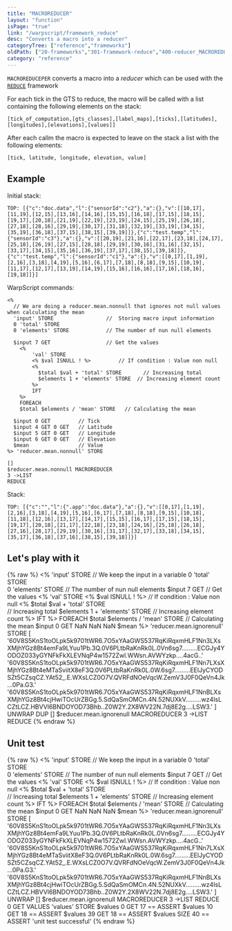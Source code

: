 ```yaml
---
title: "MACROREDUCER"
layout: "function"
isPage: "true"
link: "/warpscript/framework_reduce"
desc: "Converts a macro into a reducer"
categoryTree: ["reference","frameworks"]
oldPath: ["20-frameworks","301-framework-reduce","400-reducer_MACROREDUCER.html.md"]
category: "reference"
---
```




`MACROREDUCEPER` converts a macro into a *reducer* which can be used with the [`REDUCE`](../framework-reduce) framework

 For each tick in the GTS to reduce, the macro will be called with a list containing the following elements on the stack:

    [tick_of_computation,[gts_classes],[label_maps],[ticks],[latitudes],[longitudes],[elevations],[values]]

After each callm the macro is expected to leave on the stack a list with the following elements:

    [tick, latitude, longitude, elevation, value]

## Example ##

Initial stack:

    TOP: [{"c":"doc.data","l":{"sensorId":"c2"},"a":{},"v":[[10,17],[11,19],[12,15],[13,16],[14,16],[15,15],[16,18],[17,15],[18,15],[19,17],[20,18],[21,19],[22,19],[23,19],[24,15],[25,19],[26,18],[27,18],[28,16],[29,19],[30,17],[31,18],[32,19],[33,19],[34,15],[35,19],[36,18],[37,15],[38,15],[39,19]]},{"c":"test.temp","l":{"sensorId":"c3"},"a":{},"v":[[20,19],[21,16],[22,17],[23,18],[24,17],[25,18],[26,19],[27,15],[28,18],[29,19],[30,16],[31,16],[32,15],[33,17],[34,15],[35,16],[36,19],[37,17],[38,15],[39,18]]},{"c":"test.temp","l":{"sensorId":"c1"},"a":{},"v":[[0,17],[1,19],[2,16],[3,18],[4,19],[5,16],[6,17],[7,18],[8,18],[9,15],[10,19],[11,17],[12,17],[13,19],[14,19],[15,16],[16,16],[17,16],[18,16],[19,18]]}]

WarpScript commands:

    <%
      // We are doing a reducer.mean.nonnull that ignores not null values when calculating the mean    
      'input' STORE                 //  Storing macro input information
      0 'total' STORE  
      0 'elements' STORE            // The number of nun null elements

      $input 7 GET                  // Get the values
    	<%
    		'val' STORE    		
    		<% $val ISNULL ! %>         // If condition : Value non null
    		<%
    		  $total $val + 'total' STORE       // Increasing total    		  
    		  $elements 1 + 'elements' STORE  // Increasing element count
    		%>
    		IFT
    	%>
    	FOREACH
    	$total $elements / 'mean' STORE   // Calculating the mean

      $input 0 GET         // Tick
      $input 4 GET 0 GET   // Latitude
      $input 5 GET 0 GET   // Longitude
      $input 6 GET 0 GET   // Elevation
      $mean                // Value
    %> 'reducer.mean.nonnull' STORE

    []
    $reducer.mean.nonnull MACROREDUCER    
    3 ->LIST
    REDUCE


Stack:

    TOP: [{"c":"","l":{".app":"doc.data"},"a":{},"v":[[0,17],[1,19],[2,16],[3,18],[4,19],[5,16],[6,17],[7,18],[8,18],[9,15],[10,18],[11,18],[12,16],[13,17],[14,17],[15,15],[16,17],[17,15],[18,15],[19,17],[20,18],[21,17],[22,18],[23,18],[24,16],[25,18],[26,18],[27,16],[28,17],[29,19],[30,16],[31,17],[32,17],[33,18],[34,15],[35,17],[36,18],[37,16],[38,15],[39,18]]}]


## Let's play with it ##

{% raw %}
<warp10-warpscript-widget backend-url="https://warp.cityzendata.net/dist"><%
  	'input' STORE      // We keep the input in a variable
  	0 'total' STORE  
  	0 'elements' STORE // The number of nun null elements
  	$input 7 GET       // Get the values
	<%
		'val' STORE
		<% $val ISNULL ! %> // If condition : Value non null
		<%
		  $total $val +       'total' STORE  
		  // Increasing total
		  $elements 1 + 'elements' STORE  // Increasing element count
		%>
		IFT
	%>
	FOREACH
	$total $elements / 'mean' STORE   // Calculating the mean
	$input 0 GET NaN NaN NaN $mean
%> 'reducer.mean.ignorenull' STORE
[
  '60V8S5KnS1toOLpk5k9701tWR6.7O5xYAaGWS537RqKiRqxmHLF1Nn3LXsXMjhYGz8Bt4emFa9LYuu1Pb.3Q.0V6PLtbRaKnRk0L.0Vn6sg7.........ECGJy4YODOZ033yGYNFkFkXLEVNqP4w1572Zwl.WWsn.AVWYzkp....4acG..'
  '60V8S5KnS1toOLpk5k9701tWR6.7O5xYAaGWS537RqKiRqxmHLF1Nn7LXsXMjhYGz8Bt4eMTaSviitX8eF3Q.0V6PLtbRaKnRk0L.0W.6sg7.........EElJyCYODSZt5CZsqCZ.YAt52_.E.WXsLCZ0O7V.QVRFdNOeVqcW.ZemV3J0F0QeVn4Jk...0Pa.G3.'
  '60V8S5KnS1toOLpk5k9701tWR6.7O5xYAaGWS537RqKiRqxmHLF1NnBLXsXMjhYGz8Bt4cjHwiTOcUrZBGg.5.SdQaSmOMCn.4N.52NUXkV.........wz4IsLCZtLCZ.HBVVl6BNDOYOD73Bhb..Z0W2Y.2X8WV22N.7dj8E2g....LSW3.'
]
UNWRAP
DUP
[]
$reducer.mean.ignorenull MACROREDUCER
3 ->LIST
REDUCE
</warp10-warpscript-widget>
{% endraw %}    


## Unit test ##

{% raw %}
<warp10-warpscript-widget backend-url="https://warp.cityzendata.net/dist"><%
  	'input' STORE      // We keep the input in a variable
  	0 'total' STORE  
  	0 'elements' STORE // The number of nun null elements
  	$input 7 GET       // Get the values
	<%
		'val' STORE
		<% $val ISNULL ! %> // If condition : Value non null
		<%
		  $total $val +       'total' STORE  
		  // Increasing total
		  $elements 1 + 'elements' STORE  // Increasing element count
		%>
		IFT
	%>
	FOREACH
	$total $elements / 'mean' STORE   // Calculating the mean
	$input 0 GET NaN NaN NaN $mean
%> 'reducer.mean.ignorenull' STORE
[
  '60V8S5KnS1toOLpk5k9701tWR6.7O5xYAaGWS537RqKiRqxmHLF1Nn3LXsXMjhYGz8Bt4emFa9LYuu1Pb.3Q.0V6PLtbRaKnRk0L.0Vn6sg7.........ECGJy4YODOZ033yGYNFkFkXLEVNqP4w1572Zwl.WWsn.AVWYzkp....4acG..'
  '60V8S5KnS1toOLpk5k9701tWR6.7O5xYAaGWS537RqKiRqxmHLF1Nn7LXsXMjhYGz8Bt4eMTaSviitX8eF3Q.0V6PLtbRaKnRk0L.0W.6sg7.........EElJyCYODSZt5CZsqCZ.YAt52_.E.WXsLCZ0O7V.QVRFdNOeVqcW.ZemV3J0F0QeVn4Jk...0Pa.G3.'
  '60V8S5KnS1toOLpk5k9701tWR6.7O5xYAaGWS537RqKiRqxmHLF1NnBLXsXMjhYGz8Bt4cjHwiTOcUrZBGg.5.SdQaSmOMCn.4N.52NUXkV.........wz4IsLCZtLCZ.HBVVl6BNDOYOD73Bhb..Z0W2Y.2X8WV22N.7dj8E2g....LSW3.'
]
UNWRAP
[]
$reducer.mean.ignorenull MACROREDUCER
3 ->LIST
REDUCE 0 GET VALUES 'values' STORE
$values 0 GET 17 == ASSERT
$values 10 GET 18 == ASSERT
$values 39 GET 18 == ASSERT
$values SIZE 40 == ASSERT
'unit test successful'
</warp10-warpscript-widget>
{% endraw %}        
